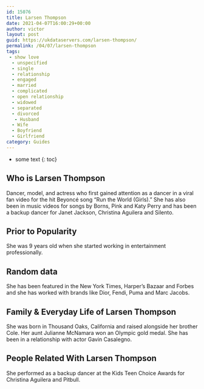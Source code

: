 ```yaml
---
id: 15076
title: Larsen Thompson
date: 2021-04-07T16:00:29+00:00
author: victor
layout: post
guid: https://ukdataservers.com/larsen-thompson/
permalink: /04/07/larsen-thompson
tags:
 - show love
  - unspecified
  - single
  - relationship
  - engaged
  - married
  - complicated
  - open relationship
  - widowed
  - separated
  - divorced
   - Husband
  - Wife
  - Boyfriend
  - Girlfriend
category: Guides
---
```


* some text
{: toc}


## Who is Larsen Thompson



Dancer, model, and actress who first gained attention as a dancer in a viral fan video for the hit Beyoncé song &#8220;Run the World (Girls).&#8221; She has also been in music videos for songs by Borns, Pink and Katy Perry and has been a backup dancer for Janet Jackson, Christina Aguilera and Silento. 

                
                
                
## Prior to Popularity



She was 9 years old when she started working in entertainment professionally. 

                
                
                
## Random data



She has been featured in the New York Times, Harper&#8217;s Bazaar and Forbes and she has worked with brands like Dior, Fendi, Puma and Marc Jacobs. 

                
                
                
## Family & Everyday Life of Larsen Thompson



She was born in Thousand Oaks, California and raised alongside her brother Cole. Her aunt Julianne McNamara won an Olympic gold medal. She has been in a relationship with actor Gavin Casalegno.

                
                
                
## People Related With Larsen Thompson



She performed as a backup dancer at the Kids Teen Choice Awards for Christina Aguilera and Pitbull.

                
              
            
          
          
          